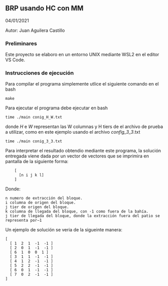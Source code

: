 ## BRP usando HC con MM
04/01/2021

Autor:
        Juan Aguilera Castillo

### Preliminares

Este proyecto se elaboro en un entorno UNIX mediante WSL2 en el editor VS Code.

### Instrucciones de ejecución

Para compilar el programa simplemente utlice el siguiente comando en el bash

```
make
```
Para ejecutar el programa debe ejecutar en bash
```
time ./main conig_H_W.txt
```
donde _H_ e _W_ representan las W columnas y H  tiers de el archivo de prueba a utilizar, como en este ejemplo usando el archivo _config_3_3_.txt
```
time ./main conig_3_3.txt
```

Para interpretar el resultado obtendio mediante este programa, la solución entregada viene dada por un vector de vectores que se imprimira en pantalla de la siguiente forma:

        [
          [n i j k l]
        ]

Donde:

    n numero de extracción del bloque.
    i columna de origen del bloque.
    j tier de origen del bloque.
    k columna de llegada del bloque, con -1 como fuera de la bahía.
    j tier de llegada del bloque, donde la extracción fuera del patio se representa por−1

Un ejemplo de solución se veria de la sigueinte manera:

    [
      [ 1  2  1  -1  -1 ]
      [ 2  0  1  -1  -1 ]
      [ 6  1  0  0  1 ]
      [ 3  1  1  -1  -1 ]
      [ 4  1  2  -1  -1 ]
      [ 5  2  2  -1  -1 ]
      [ 6  0  1  -1  -1 ]
      [ 7  0  2  -1  -1 ]
    ]
